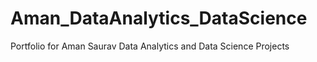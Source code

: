 # Aman_DataAnalytics_DataScience
Portfolio for Aman Saurav Data Analytics and Data Science Projects
